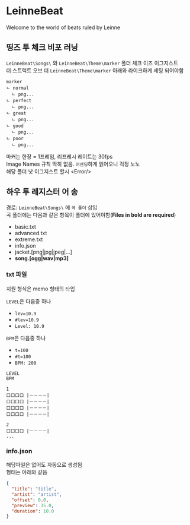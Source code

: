 # LeinneBeat
Welcome to the world of beats ruled by Leinne

## 띵즈 투 체크 비포 러닝
`LeinneBeat\Songs\` 와 `LeinneBeat\Theme\marker` 폴더 체크 이즈 이그지스트  
더 스트럭트 오브 더 `LeinneBeat\Theme\marker` 아래와 라이크하게 세팅 되어야함
```
marker
ㄴ normal
  ㄴ png...
ㄴ perfect
  ㄴ png...
ㄴ great
  ㄴ png...
ㄴ good
  ㄴ png...
ㄴ poor
  ㄴ png...
```
마커는 한장 = 1프레임, 리프레시 레이트는 30fps  
Image Names 규칙 딱히 없음. `어센딩`하게 읽어오니 걱정 노노  
해당 폴더 낫 이그지스트 할시 \<Error/>  

## 하우 투 레지스터 어 송
경로: `LeinneBeat\Songs\` 에 `곡 폴더` 삽입  
곡 폴더에는 다음과 같은 항목이 폴더에 있어야함(**Files in bold are required**)
* basic.txt
* advanced.txt
* extreme.txt
* info.json
* jacket.\[png|jpg|jpeg|...]
* **song.\[ogg|wav|mp3]**

### txt 파일
지원 형식은 memo 형태의 타입  

`LEVEL`은 다음중 하나
* `lev=10.9`
* `#lev=10.9`
* `Level: 10.9`

`BPM`은 다음중 하나
* `t=100`
* `#t=100`
* `BPM: 200`
```
LEVEL
BPM

1
口口口口 |－－－－|
口口口口 |－－－－|
口口口口 |－－－－|
口口口口 |－－－－|

2
口口口口 |－－－－|
...
```

### info.json
해당파일은 없어도 자동으로 생성됨  
형태는 아래와 같음
```json
{
  "title": "title",
  "artist": "artist",
  "offset": 0.0,
  "preview": 35.0,
  "duration": 10.0
}
```
